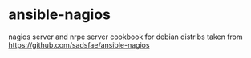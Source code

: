 ansible-nagios
==============
nagios server and nrpe server cookbook for debian distribs
taken from https://github.com/sadsfae/ansible-nagios
